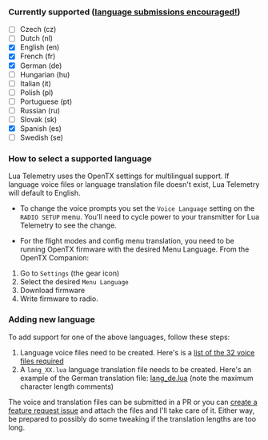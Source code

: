 ### Currently supported ([language submissions encouraged!](Multilingual-Support/#adding-new-language))

  - [ ] Czech (cz)
  - [ ] Dutch (nl)
  - [X] English (en)
  - [X] French (fr)
  - [X] German (de)
  - [ ] Hungarian (hu)
  - [ ] Italian (it)
  - [ ] Polish (pl)
  - [ ] Portuguese (pt)
  - [ ] Russian (ru)
  - [ ] Slovak (sk)
  - [X] Spanish (es)
  - [ ] Swedish (se)

### How to select a supported language
Lua Telemetry uses the OpenTX settings for multilingual support.  If language voice files or language translation file doesn't exist, Lua Telemetry will default to English.

* To change the voice prompts you set the `Voice Language` setting on the `RADIO SETUP` menu.  You'll need to cycle power to your transmitter for Lua Telemetry to see the change.

* For the flight modes and config menu translation, you need to be running OpenTX firmware with the desired Menu Language.  From the OpenTX Companion:
1. Go to `Settings` (the gear icon)
1. Select the desired `Menu Language`
1. Download firmware
1. Write firmware to radio.

### Adding new language
To add support for one of the above languages, follow these steps:

1. Language voice files need to be created.  Here's is a [list of the 32 voice files required](https://github.com/iNavFlight/LuaTelemetry/tree/development/dist/SCRIPTS/TELEMETRY/iNav/en)
1. A `lang_XX.lua` language translation file needs to be created.  Here's an example of the German translation file: [lang_de.lua](https://github.com/iNavFlight/LuaTelemetry/development/src/iNav/lang_de.lua) (note the maximum character length comments)

The voice and translation files can be submitted in a PR or you can [create a feature request issue](https://github.com/iNavFlight/LuaTelemetry/issues/new/choose) and attach the files and I'll take care of it.  Either way, be prepared to possibly do some tweaking if the translation lengths are too long.
